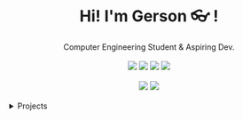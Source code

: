 <div align="center">
	<h1>Hi! I'm Gerson 👓 !</h1>
	<div>Computer Engineering Student & Aspiring Dev.</div>
	<br />
	<a href="https://www.gnu.org/gnu/linux-and-gnu.en.html"><img src="https://img.shields.io/badge/OS-GNU/Linux-cdd6f4?style=flat&logo=gnu" /></a>
	<a href="https://ubuntu.com/"><img src="https://img.shields.io/badge/DISTRO-Ubuntu-74c7ec?style=flat&logo=ubuntu" /></a>
	<a href="https://neovim.io"><img src="https://img.shields.io/badge/EDITOR-NeoVim-a6e3a1?style=flat&logo=neovim" /></a>
	<a href="https://github.com/gersonfaneto"><img src="https://img.shields.io/github/stars/gersonfaneto?color=cdd6f4&label=GITHUB&style=flat&logo=github" /></a>
	<br />
	<br />
</div>

<div align="center">
	<img src="https://github-readme-stats.vercel.app/api?username=gersonfaneto&theme=gruvbox&hide_title=true&hide_rank=false&show_icons=true&include_all_commits=true&line_height=24&hide_border=false" />
	<img src="https://github-readme-stats.vercel.app/api/top-langs/?username=gersonfaneto&theme=gruvbox&hide_title=true&langs_count=8&layout=compact&hide_border=false" />
	<br />
	<br />
</div>

<details>
	<summary>Projects</summary>
	<ul>
		<li>:construction: Under Construction :construction:</li>
	</ul>
</details>
